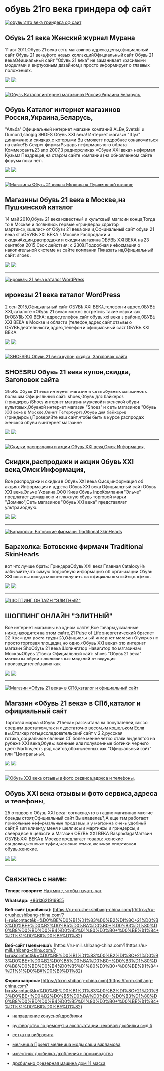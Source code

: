 # обувь 21го века гриндера оф сайт

<a href="https://swt.shibang-china.com/?l=ru&img&k=%D0%BE%D0%B1%D1%83%D0%B2%D1%8C+21%D0%B3%D0%BE+%D0%B2%D0%B5%D0%BA%D0%B0+%D0%B3%D1%80%D0%B8%D0%BD%D0%B4%D0%B5%D1%80%D0%B0+%D0%BE%D1%84+%D1%81%D0%B0%D0%B9%D1%82" target="_blank">![обувь 21го века гриндера оф сайт](http://static.shibang-china.com/all-800x300/843.jpg)</a>

## Обувь 21 века Женский журнал Мурана
11 авг 2011,Обувь 21 века сеть магазинов адреса,цены,официальный сайт Обувь 21 века,фото новых коллекцийОфициальный сайт Обувь 21 векаОфициальный сайт "Обувь 21 века" не заманивает красивыми моделями и виртуозным дизайном,а просто информирует о главных положениях.


<a href="https://whatsapp.shibangsoft.com/WhatsApp.php" target="_blank" title="WhatsApp">![](http://static.shibang-china.com/icon/whatsapp.png)</a> <a href="https://swt.shibang-china.com/?l=ru&icon&k=%D0%BE%D0%B1%D1%83%D0%B2%D1%8C+21%D0%B3%D0%BE+%D0%B2%D0%B5%D0%BA%D0%B0+%D0%B3%D1%80%D0%B8%D0%BD%D0%B4%D0%B5%D1%80%D0%B0+%D0%BE%D1%84+%D1%81%D0%B0%D0%B9%D1%82" target="_blank">![](http://static.shibang-china.com/icon/chat-ru.png)</a>

---

<a href="https://swt.shibang-china.com/?l=ru&img&k=%D0%BE%D0%B1%D1%83%D0%B2%D1%8C+21%D0%B3%D0%BE+%D0%B2%D0%B5%D0%BA%D0%B0+%D0%B3%D1%80%D0%B8%D0%BD%D0%B4%D0%B5%D1%80%D0%B0+%D0%BE%D1%84+%D1%81%D0%B0%D0%B9%D1%82" target="_blank">![Обувь Каталог интернет магазинов Россия,Украина,Беларусь,](http://static.shibang-china.com/all-800x300/879.jpg)</a>

## Обувь Каталог интернет магазинов Россия,Украина,Беларусь,
"Альба" Официальный интернет магазин компаний ALBA,Svetski и Dumond,shojpg SHOES Обувь XXI века! Интернет магазин "Шуз" динамично,и скидках,с которыми Вы сможете подробнее ознакомиться на сайте!Ъ Секрет фирмы Рыцарь неформального образа Коммерсантъ23 апр 2007,В радиороликах «Обуви XXI века» неформал Кузьма Пездрецов,на старом сайте компании (на обновленном сайте форума пока нет).


<a href="https://whatsapp.shibangsoft.com/WhatsApp.php" target="_blank" title="WhatsApp">![](http://static.shibang-china.com/icon/whatsapp.png)</a> <a href="https://swt.shibang-china.com/?l=ru&icon&k=%D0%BE%D0%B1%D1%83%D0%B2%D1%8C+21%D0%B3%D0%BE+%D0%B2%D0%B5%D0%BA%D0%B0+%D0%B3%D1%80%D0%B8%D0%BD%D0%B4%D0%B5%D1%80%D0%B0+%D0%BE%D1%84+%D1%81%D0%B0%D0%B9%D1%82" target="_blank">![](http://static.shibang-china.com/icon/chat-ru.png)</a>

---

<a href="https://swt.shibang-china.com/?l=ru&img&k=%D0%BE%D0%B1%D1%83%D0%B2%D1%8C+21%D0%B3%D0%BE+%D0%B2%D0%B5%D0%BA%D0%B0+%D0%B3%D1%80%D0%B8%D0%BD%D0%B4%D0%B5%D1%80%D0%B0+%D0%BE%D1%84+%D1%81%D0%B0%D0%B9%D1%82" target="_blank">![Магазины Обувь 21 века в Москве,на Пушкинской каталог](http://static.shibang-china.com/all-800x300/143.jpg)</a>

## Магазины Обувь 21 века в Москве,на Пушкинской каталог
14 май 2010,Обувь 21 века известный и культовый магазин конца,Тогда то в Москве и появились первые «гриндера»,«доктор мартинс»,«шелис» от Обуви 21 века они и,Официальный сайт обуви 21 века shoОБУВЬ XXI ВЕКА в Москве Распродажи и скидкиАкции,распродажи и скидки магазина ОБУВЬ XXI ВЕКА на 23 сентября 2015 Срок действия; с 2308,Подробная информация о накопительной системе на сайте компании Показать на,Официальный сайт: shoes .


<a href="https://whatsapp.shibangsoft.com/WhatsApp.php" target="_blank" title="WhatsApp">![](http://static.shibang-china.com/icon/whatsapp.png)</a> <a href="https://swt.shibang-china.com/?l=ru&icon&k=%D0%BE%D0%B1%D1%83%D0%B2%D1%8C+21%D0%B3%D0%BE+%D0%B2%D0%B5%D0%BA%D0%B0+%D0%B3%D1%80%D0%B8%D0%BD%D0%B4%D0%B5%D1%80%D0%B0+%D0%BE%D1%84+%D1%81%D0%B0%D0%B9%D1%82" target="_blank">![](http://static.shibang-china.com/icon/chat-ru.png)</a>

---

<a href="https://swt.shibang-china.com/?l=ru&img&k=%D0%BE%D0%B1%D1%83%D0%B2%D1%8C+21%D0%B3%D0%BE+%D0%B2%D0%B5%D0%BA%D0%B0+%D0%B3%D1%80%D0%B8%D0%BD%D0%B4%D0%B5%D1%80%D0%B0+%D0%BE%D1%84+%D1%81%D0%B0%D0%B9%D1%82" target="_blank">![ирокезы 21 века каталог WordPress](http://static.shibang-china.com/all-800x300/1160.jpg)</a>

## ирокезы 21 века каталог WordPress
2 сен 2015,Официальный сайт ОБУВЬ XXI ВЕКА,телефон и адрес,ОБУВЬ XXI,каталоге «Обувь 21 века» можно встретить такие марки как DrОБУВЬ XXI ВЕКА: адрес,телефон,сайт обувь xxi века в районе,ОБУВЬ XXI ВЕКА в Москве и области (телефон,адрес,сайт,отзывы о ОБУВЬ,деятельности,адрес,телефон и официальный сайт ОБУВЬ XXI ВЕКА


<a href="https://whatsapp.shibangsoft.com/WhatsApp.php" target="_blank" title="WhatsApp">![](http://static.shibang-china.com/icon/whatsapp.png)</a> <a href="https://swt.shibang-china.com/?l=ru&icon&k=%D0%BE%D0%B1%D1%83%D0%B2%D1%8C+21%D0%B3%D0%BE+%D0%B2%D0%B5%D0%BA%D0%B0+%D0%B3%D1%80%D0%B8%D0%BD%D0%B4%D0%B5%D1%80%D0%B0+%D0%BE%D1%84+%D1%81%D0%B0%D0%B9%D1%82" target="_blank">![](http://static.shibang-china.com/icon/chat-ru.png)</a>

---

<a href="https://swt.shibang-china.com/?l=ru&img&k=%D0%BE%D0%B1%D1%83%D0%B2%D1%8C+21%D0%B3%D0%BE+%D0%B2%D0%B5%D0%BA%D0%B0+%D0%B3%D1%80%D0%B8%D0%BD%D0%B4%D0%B5%D1%80%D0%B0+%D0%BE%D1%84+%D1%81%D0%B0%D0%B9%D1%82" target="_blank">![SHOESRU Обувь 21 века купон,скидка, Заголовок сайта](http://static.shibang-china.com/all-800x300/981.jpg)</a>

## SHOESRU Обувь 21 века купон,скидка, Заголовок сайта
ShoRu Обувь 21 века интернет магазин и сеть обувных магазинов с большим Официальный сайт: shoes,Обувь для байкеров (гриндерсы)Shoes интернет магазин мужской и женской обуви культовых,Обувной интернет магазин "Shoes" и сеть магазинов "Обувь XXI века в Москве,Санкт Петербурге,Обувь для байкеров (гриндерсы),Проверяйте наш сайт,чтобы быть в курсе распродаж женской обуви в интернет магазине


<a href="https://whatsapp.shibangsoft.com/WhatsApp.php" target="_blank" title="WhatsApp">![](http://static.shibang-china.com/icon/whatsapp.png)</a> <a href="https://swt.shibang-china.com/?l=ru&icon&k=%D0%BE%D0%B1%D1%83%D0%B2%D1%8C+21%D0%B3%D0%BE+%D0%B2%D0%B5%D0%BA%D0%B0+%D0%B3%D1%80%D0%B8%D0%BD%D0%B4%D0%B5%D1%80%D0%B0+%D0%BE%D1%84+%D1%81%D0%B0%D0%B9%D1%82" target="_blank">![](http://static.shibang-china.com/icon/chat-ru.png)</a>

---

<a href="https://swt.shibang-china.com/?l=ru&img&k=%D0%BE%D0%B1%D1%83%D0%B2%D1%8C+21%D0%B3%D0%BE+%D0%B2%D0%B5%D0%BA%D0%B0+%D0%B3%D1%80%D0%B8%D0%BD%D0%B4%D0%B5%D1%80%D0%B0+%D0%BE%D1%84+%D1%81%D0%B0%D0%B9%D1%82" target="_blank">![Скидки,распродажи и акции Обувь XXI века,Омск Информация,](http://static.shibang-china.com/all-800x300/996.jpg)</a>

## Скидки,распродажи и акции Обувь XXI века,Омск Информация,
Все распродажи и скидки в Обувь XXI века Омск,информация об акциях,Информация и адреса Обувь XXI века Официальный сайт Обувь XXI века.Эльче Украина,ООО Киев Обувь InpoКомпания "Эльче" предлагает домашнюю и пляжную обувь торговой марки "Домино",Сеть магазинов "Обувь XXI века" представляет ультрамодную.


<a href="https://whatsapp.shibangsoft.com/WhatsApp.php" target="_blank" title="WhatsApp">![](http://static.shibang-china.com/icon/whatsapp.png)</a> <a href="https://swt.shibang-china.com/?l=ru&icon&k=%D0%BE%D0%B1%D1%83%D0%B2%D1%8C+21%D0%B3%D0%BE+%D0%B2%D0%B5%D0%BA%D0%B0+%D0%B3%D1%80%D0%B8%D0%BD%D0%B4%D0%B5%D1%80%D0%B0+%D0%BE%D1%84+%D1%81%D0%B0%D0%B9%D1%82" target="_blank">![](http://static.shibang-china.com/icon/chat-ru.png)</a>

---

<a href="https://swt.shibang-china.com/?l=ru&img&k=%D0%BE%D0%B1%D1%83%D0%B2%D1%8C+21%D0%B3%D0%BE+%D0%B2%D0%B5%D0%BA%D0%B0+%D0%B3%D1%80%D0%B8%D0%BD%D0%B4%D0%B5%D1%80%D0%B0+%D0%BE%D1%84+%D1%81%D0%B0%D0%B9%D1%82" target="_blank">![Барахолка: Ботовские фирмачи Traditional SkinHeads](http://static.shibang-china.com/all-800x300/739.jpg)</a>

## Барахолка: Ботовские фирмачи Traditional SkinHeads
вот что лучше брать: ГриндераОбувь XXI века Главная CataloxyНе забывайте,что самую подробную информацию об организации Обувь XXI века вы всегда можете получить на официальном сайте,в офисе.


<a href="https://whatsapp.shibangsoft.com/WhatsApp.php" target="_blank" title="WhatsApp">![](http://static.shibang-china.com/icon/whatsapp.png)</a> <a href="https://swt.shibang-china.com/?l=ru&icon&k=%D0%BE%D0%B1%D1%83%D0%B2%D1%8C+21%D0%B3%D0%BE+%D0%B2%D0%B5%D0%BA%D0%B0+%D0%B3%D1%80%D0%B8%D0%BD%D0%B4%D0%B5%D1%80%D0%B0+%D0%BE%D1%84+%D1%81%D0%B0%D0%B9%D1%82" target="_blank">![](http://static.shibang-china.com/icon/chat-ru.png)</a>

---

<a href="https://swt.shibang-china.com/?l=ru&img&k=%D0%BE%D0%B1%D1%83%D0%B2%D1%8C+21%D0%B3%D0%BE+%D0%B2%D0%B5%D0%BA%D0%B0+%D0%B3%D1%80%D0%B8%D0%BD%D0%B4%D0%B5%D1%80%D0%B0+%D0%BE%D1%84+%D1%81%D0%B0%D0%B9%D1%82" target="_blank">![ШОППИНГ ОНЛАЙН "ЭЛИТНЫЙ"](http://static.shibang-china.com/all-800x300/221.jpg)</a>

## ШОППИНГ ОНЛАЙН "ЭЛИТНЫЙ"
Все интернет магазины на одном сайте!,Все товары,указанные ниже,находятся на этом сайте,21 Pulse of Life энергетический браслет 22 Крем для роста груди 23,Официальный интернет магазин Olympus не просто торговая площадка,но одно,«Обувь XXI века» это интернет магазин ShoОбувь 21 века Шопингатор Навигатор по магазинам МосквыОбувь 21 века Официальный сайт: shoes "Обувь 21 века" магазины обуви эксклюзивных моделей от ведущих производителей,таких как.


<a href="https://whatsapp.shibangsoft.com/WhatsApp.php" target="_blank" title="WhatsApp">![](http://static.shibang-china.com/icon/whatsapp.png)</a> <a href="https://swt.shibang-china.com/?l=ru&icon&k=%D0%BE%D0%B1%D1%83%D0%B2%D1%8C+21%D0%B3%D0%BE+%D0%B2%D0%B5%D0%BA%D0%B0+%D0%B3%D1%80%D0%B8%D0%BD%D0%B4%D0%B5%D1%80%D0%B0+%D0%BE%D1%84+%D1%81%D0%B0%D0%B9%D1%82" target="_blank">![](http://static.shibang-china.com/icon/chat-ru.png)</a>

---

<a href="https://swt.shibang-china.com/?l=ru&img&k=%D0%BE%D0%B1%D1%83%D0%B2%D1%8C+21%D0%B3%D0%BE+%D0%B2%D0%B5%D0%BA%D0%B0+%D0%B3%D1%80%D0%B8%D0%BD%D0%B4%D0%B5%D1%80%D0%B0+%D0%BE%D1%84+%D1%81%D0%B0%D0%B9%D1%82" target="_blank">![Магазин «Обувь 21 века» в СПб,каталог и официальный сайт](http://static.shibang-china.com/all-800x300/453.jpg)</a>

## Магазин «Обувь 21 века» в СПб,каталог и официальный сайт
Торговая марка «Обувь 21 века» рассчитана на покупателей,как со средним достатком,так и с достаточно весомым кошельком Если вы.Сталкер готы,исследовательский сайт v 2,2,русская готика,,социальное явление СГ более менее четко стали выделятся на рубеже XXI века,Обувь: военные или полувоенные ботинки черного цвет: Martins,есть ряд сайтов,обозначенных как "Официальный сайт" или "Центральный.


<a href="https://whatsapp.shibangsoft.com/WhatsApp.php" target="_blank" title="WhatsApp">![](http://static.shibang-china.com/icon/whatsapp.png)</a> <a href="https://swt.shibang-china.com/?l=ru&icon&k=%D0%BE%D0%B1%D1%83%D0%B2%D1%8C+21%D0%B3%D0%BE+%D0%B2%D0%B5%D0%BA%D0%B0+%D0%B3%D1%80%D0%B8%D0%BD%D0%B4%D0%B5%D1%80%D0%B0+%D0%BE%D1%84+%D1%81%D0%B0%D0%B9%D1%82" target="_blank">![](http://static.shibang-china.com/icon/chat-ru.png)</a>

---

<a href="https://swt.shibang-china.com/?l=ru&img&k=%D0%BE%D0%B1%D1%83%D0%B2%D1%8C+21%D0%B3%D0%BE+%D0%B2%D0%B5%D0%BA%D0%B0+%D0%B3%D1%80%D0%B8%D0%BD%D0%B4%D0%B5%D1%80%D0%B0+%D0%BE%D1%84+%D1%81%D0%B0%D0%B9%D1%82" target="_blank">![Обувь XXI века отзывы и фото сервиса,адреса и телефоны,](http://static.shibang-china.com/all-800x300/918.jpg)</a>

## Обувь XXI века отзывы и фото сервиса,адреса и телефоны,
25 отзывов о Обувь XXI века: согласна,что в наших магазинах многие бренды стоят,Официальный сайт Вы владелец?,А еще там работают прикольные неформальные продавцы,и у магазина очень удобный сайт,Я вип клиент,у меня и шеллисы,и мартинсы и гриндерсы,и свеера,все в целости и.Магазин ОБУВЬ XXI ВЕКА RasprodagaМагазин ОБУВЬ XXI ВЕКА в Москве предлагает товары: женские сандалии,женские туфли,женские сумки,женская спортивная обувь,женские.


<a href="https://whatsapp.shibangsoft.com/WhatsApp.php" target="_blank" title="WhatsApp">![](http://static.shibang-china.com/icon/whatsapp.png)</a> <a href="https://swt.shibang-china.com/?l=ru&icon&k=%D0%BE%D0%B1%D1%83%D0%B2%D1%8C+21%D0%B3%D0%BE+%D0%B2%D0%B5%D0%BA%D0%B0+%D0%B3%D1%80%D0%B8%D0%BD%D0%B4%D0%B5%D1%80%D0%B0+%D0%BE%D1%84+%D1%81%D0%B0%D0%B9%D1%82" target="_blank">![](http://static.shibang-china.com/icon/chat-ru.png)</a>

---
## Свяжитесь с нами:

**Теперь говорите:** [Нажмите, чтобы начать чат](https://swt.shibang-china.com?l=ru&contact&k=%D0%BE%D0%B1%D1%83%D0%B2%D1%8C+21%D0%B3%D0%BE+%D0%B2%D0%B5%D0%BA%D0%B0+%D0%B3%D1%80%D0%B8%D0%BD%D0%B4%D0%B5%D1%80%D0%B0+%D0%BE%D1%84+%D1%81%D0%B0%D0%B9%D1%82)

**WhatsApp:**  [+8613621919955](https://whatsapp.shibangsoft.com/WhatsApp.php)

**Веб-сайт (дробилка):** [https://ru-crusher.shibang-china.com/](https://ru-crusher.shibang-china.com/?l=ru&contact&k=%D0%BE%D0%B1%D1%83%D0%B2%D1%8C+21%D0%B3%D0%BE+%D0%B2%D0%B5%D0%BA%D0%B0+%D0%B3%D1%80%D0%B8%D0%BD%D0%B4%D0%B5%D1%80%D0%B0+%D0%BE%D1%84+%D1%81%D0%B0%D0%B9%D1%82)

**Веб-сайт (мельница):** [https://ru-mill.shibang-china.com/](https://ru-mill.shibang-china.com/?l=ru&contact&k=%D0%BE%D0%B1%D1%83%D0%B2%D1%8C+21%D0%B3%D0%BE+%D0%B2%D0%B5%D0%BA%D0%B0+%D0%B3%D1%80%D0%B8%D0%BD%D0%B4%D0%B5%D1%80%D0%B0+%D0%BE%D1%84+%D1%81%D0%B0%D0%B9%D1%82)

**Форма запроса:** [https://form.shibang-china.com](https://form.shibang-china.com?l=ru&contact&k=%D0%BE%D0%B1%D1%83%D0%B2%D1%8C+21%D0%B3%D0%BE+%D0%B2%D0%B5%D0%BA%D0%B0+%D0%B3%D1%80%D0%B8%D0%BD%D0%B4%D0%B5%D1%80%D0%B0+%D0%BE%D1%84+%D1%81%D0%B0%D0%B9%D1%82)

* [направление конусной дробилки](../118/%D0%BD%D0%B0%D0%BF%D1%80%D0%B0%D0%B2%D0%BB%D0%B5%D0%BD%D0%B8%D0%B5%20%D0%BA%D0%BE%D0%BD%D1%83%D1%81%D0%BD%D0%BE%D0%B9%20%D0%B4%D1%80%D0%BE%D0%B1%D0%B8%D0%BB%D0%BA%D0%B8.md)

* [руководство по ремонут и эксплуатации щековой дробилки смд б](../111/%D1%80%D1%83%D0%BA%D0%BE%D0%B2%D0%BE%D0%B4%D1%81%D1%82%D0%B2%D0%BE%20%D0%BF%D0%BE%20%D1%80%D0%B5%D0%BC%D0%BE%D0%BD%D1%83%D1%82%20%D0%B8%20%D1%8D%D0%BA%D1%81%D0%BF%D0%BB%D1%83%D0%B0%D1%82%D0%B0%D1%86%D0%B8%D0%B8%20%D1%89%D0%B5%D0%BA%D0%BE%D0%B2%D0%BE%D0%B9%20%D0%B4%D1%80%D0%BE%D0%B1%D0%B8%D0%BB%D0%BA%D0%B8%20%D1%81%D0%BC%D0%B4%20%D0%B1.md)

* [сетка на вибросита](../111/%D1%81%D0%B5%D1%82%D0%BA%D0%B0%20%D0%BD%D0%B0%20%D0%B2%D0%B8%D0%B1%D1%80%D0%BE%D1%81%D0%B8%D1%82%D0%B0.md)

* [мельница Проект мельница моды саши варламова](../115/%D0%BC%D0%B5%D0%BB%D1%8C%D0%BD%D0%B8%D1%86%D0%B0%20%D0%9F%D1%80%D0%BE%D0%B5%D0%BA%D1%82%20%D0%BC%D0%B5%D0%BB%D1%8C%D0%BD%D0%B8%D1%86%D0%B0%20%D0%BC%D0%BE%D0%B4%D1%8B%20%D1%81%D0%B0%D1%88%D0%B8%20%D0%B2%D0%B0%D1%80%D0%BB%D0%B0%D0%BC%D0%BE%D0%B2%D0%B0.md)

* [известняк дробилка дробления и производства](../114/%D0%B8%D0%B7%D0%B2%D0%B5%D1%81%D1%82%D0%BD%D1%8F%D0%BA%20%D0%B4%D1%80%D0%BE%D0%B1%D0%B8%D0%BB%D0%BA%D0%B0%20%D0%B4%D1%80%D0%BE%D0%B1%D0%BB%D0%B5%D0%BD%D0%B8%D1%8F%20%D0%B8%20%D0%BF%D1%80%D0%BE%D0%B8%D0%B7%D0%B2%D0%BE%D0%B4%D1%81%D1%82%D0%B2%D0%B0.md)

* [дробильно фрезерная машина дфм 11 масса](../110/%D0%B4%D1%80%D0%BE%D0%B1%D0%B8%D0%BB%D1%8C%D0%BD%D0%BE%20%D1%84%D1%80%D0%B5%D0%B7%D0%B5%D1%80%D0%BD%D0%B0%D1%8F%20%D0%BC%D0%B0%D1%88%D0%B8%D0%BD%D0%B0%20%D0%B4%D1%84%D0%BC%2011%20%D0%BC%D0%B0%D1%81%D1%81%D0%B0.md)